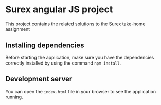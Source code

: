 # Surex angular JS project

This project contains the related solutions to the Surex take-home assignment

## Installing dependencies

Before starting the application, make sure you have the dependencies correctly installed by using the command `npm install`.

## Development server

You can open the `index.html` file in your browser to see the application running.
